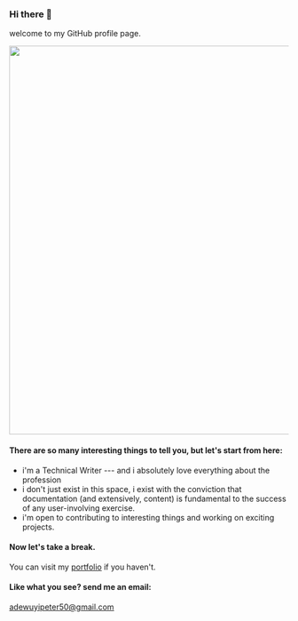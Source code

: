 ### Hi there 👋
welcome to my GitHub profile page.
<p> <img src="https://api.vaunt.dev/v1/github/entities/PitifulPete/achievements?format=svg&limit=3" width="700" /> </p> 

#### There are so many interesting things to tell you, but let's start from here:
- i'm a Technical Writer --- and i absolutely love everything about the profession 
- i don't just exist in this space, i exist with the conviction that documentation (and extensively, content) is fundamental to the success of any user-involving exercise.
- i'm open to contributing to interesting things and working on exciting projects.

#### Now let's take a break. 
You can visit my [portfolio](https://peter-oyebanji.netlify.app/) if you haven't. 

#### Like what you see? send me an email:
<u>adewuyipeter50@gmail.com</u>
